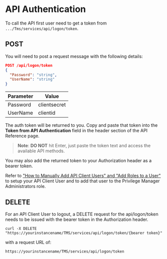[title]: # (API Authentication)
[tags]: # (api)
[priority]: # (1)
# API Authentication

To call the API first user need to get a token from `.../Tms/services/api/logon/token`.

## POST

You will need to post a request message with the following details:

```json
POST /api/logon/token
{
  "Password": "string",
  "UserName": "string"
}
```

| Parameter | Value |
| ----- | ----- |
| Password | clientsecret |
| UserName | clientid |

The auth token will be returned to you. Copy and paste that token into the __Token from API Authentication__ field in the header section of the API Reference page.

>**Note**: __DO NOT__ hit Enter, just paste the token text and access the available API methods.

You may also add the returned token to your Authorization header as a bearer token.

Refer to ["How to Manually Add API Client Users" and "Add Roles to a User"](htts://docs.thycotic.com/privman/10.8.0/admin/users#how_to_manually_add_api_client_users) to setup your API Client User and to add that user to the Privilege Manager Administrators role.

## DELETE

For an API Client User to logout, a DELETE request for the api/logon/token needs to be issued with the bearer token in the Authorization header.

```curl
curl -X DELETE "https://yourinstancename/TMS/services/api/logon/token/{bearer token}"
```

with a request URL of:

`https://yourinstancename/TMS/services/api/logon/token`